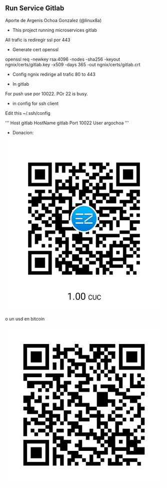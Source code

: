 ## Run Service Gitlab

Aporte de Argenis Ochoa Gonzalez (@linux8a)

* This project running  microservices gitlab

All trafic is rediregir ssl por 443


* Generate cert openssl

openssl  req -newkey rsa:4096 -nodes -sha256 -keyout ngnix/certs/gitlab.key -x509 -days 365 -out ngnix/certs/gitlab.crt

* Config ngnix redirige all trafic 80 to 443

* In gitlab

For push use por 10022. POr 22 is busy.

* in config for ssh client

Edit this ~/.ssh/config 

'''
Host  gitlab
HostName gitlab
Port 10022
User argochoa
'''


* Donacion:

![Donacion](../.donacion_enzona.png)

o un usd en bitcoin

![Donacion](../.donacion_bitcoin.png)
